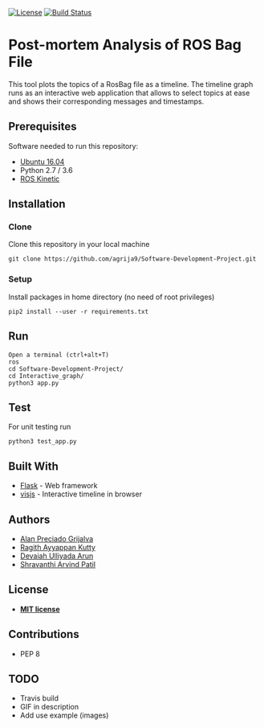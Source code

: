 [![License](http://img.shields.io/:license-mit-blue.svg?style=flat-square)](http://badges.mit-license.org)
[![Build Status](https://travis-ci.org/agrija9/Software-Development-Project.svg?branch=master)](https://travis-ci.org/agrija9/Software-Development-Project)

# Post-mortem Analysis of ROS Bag File

This tool plots the topics of a RosBag file as a timeline. The timeline graph runs as an interactive web application that allows to select topics at ease and shows their corresponding messages and timestamps.

## Prerequisites

Software needed to run this repository:

- [Ubuntu 16.04](https://ubuntu.com/download/desktop)
- Python 2.7 / 3.6
- [ROS Kinetic](http://wiki.ros.org/kinetic/Installation/Ubuntu)

## Installation

### Clone

Clone this repository in your local machine

```
git clone https://github.com/agrija9/Software-Development-Project.git
```

### Setup

Install packages in home directory (no need of root privileges)

```
pip2 install --user -r requirements.txt
```

## Run

```
Open a terminal (ctrl+alt+T)
ros
cd Software-Development-Project/
cd Interactive_graph/
python3 app.py
```

## Test

For unit testing run

```
python3 test_app.py
```

## Built With

* [Flask](https://www.palletsprojects.com/p/flask/) - Web framework
* [visjs](https://visjs.org/) - Interactive timeline in browser

##  Authors 

- [Alan Preciado Grijalva](https://github.com/agrija9)
- [Ragith Ayyappan Kutty](https://github.com/rkutty1)
- [Devaiah Ulliyada Arun](https://github.com/divindevaiah)
- [Shravanthi Arvind Patil](https://github.com/ShravanthiPatil)

## License

- **[MIT license](http://opensource.org/licenses/mit-license.php)**

## Contributions

- PEP 8

## TODO

- Travis build
- GIF in description
- Add use example (images)
